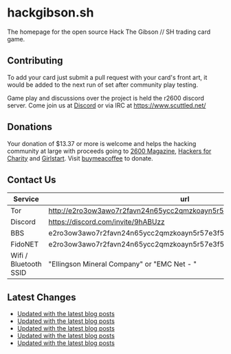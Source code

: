 # hackgibson.sh
The homepage for the open source Hack The Gibson // SH trading card game.


## Contributing

To add your card just submit a pull request with your card's front art, it would be added to the next run of set after community play testing.

Game play and discussions over the project is held the r2600 discord server. Come join us at [Discord](https://discord.com/invite/9hABUzz) or via IRC at https://www.scuttled.net/


## Donations

Your donation of $13.37 or more is welcome and helps the hacking community at large with proceeds going to [2600 Magazine](https://2600.com/), [Hackers for Charity](https://hackersforcharity.org) and [Girlstart](https://girlstart.org).  Visit [buymeacoffee](https://www.buymeacoffee.com/hackgibson.sh) to donate.


## Contact Us

Service | url
-|-
Tor | http://e2ro3ow3awo7r2favn24n65ycc2qmzkoayn5r57e3f56nvjwdcgg32ad.onion
Discord | https://discord.com/invite/9hABUzz
BBS | e2ro3ow3awo7r2favn24n65ycc2qmzkoayn5r57e3f56nvjwdcgg32ad.onion:23
FidoNET | e2ro3ow3awo7r2favn24n65ycc2qmzkoayn5r57e3f56nvjwdcgg32ad.onion:24554
Wifi / Bluetooth SSID | "Ellingson Mineral Company" or "EMC Net - <fidonet address>"

## Latest Changes
<!-- BLOG-POST-LIST:START -->
- [Updated with the latest blog posts](https://github.com/DFW2600/hackgibson.sh/commit/3ee6949237720d33573ced1be9d93a96267f6cd1)
- [Updated with the latest blog posts](https://github.com/DFW2600/hackgibson.sh/commit/7af73c4adde3a6f880d9aa0df5da71980788ad5f)
- [Updated with the latest blog posts](https://github.com/DFW2600/hackgibson.sh/commit/f4664efb0ba1d0f2b728a771b1d7b732fccd1af9)
- [Updated with the latest blog posts](https://github.com/DFW2600/hackgibson.sh/commit/04a3cf23d2713bf7535f238a4d90cae8c8df95cc)
- [Updated with the latest blog posts](https://github.com/DFW2600/hackgibson.sh/commit/3f7d2ebceabb5a1aacd4a9c22090ae696b85bc2f)
<!-- BLOG-POST-LIST:END -->
